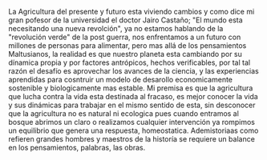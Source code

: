 La Agricultura del presente y futuro   esta viviendo cambios y  como  dice mi gran pofesor de la universidad el  doctor Jairo Castaño; "El mundo esta necesitando  una nueva revolción", ya no estamos hablando de la "revolución verde" de la post guerra, nos enfrentamos a un futuro con millones  de personas para alimentar, pero mas allá de  los pensamientos Maltusianos, la realidad es que nuestro planeta esta cambiando por su dínamica propia y por  factores antrópicos, hechos verificables, por tal tal razón el desafío es aprovechar  los avances de la ciencia, y las experiencias aprendidas para  cosntruir un modelo de desarollo  economicamente sostenible y  biologicamente mas estable. Mi premisa es  que la agricultura que lucha contra la vida  esta destinada al fracaso, es mejor conocer la vida y  sus dinámicas para  trabajar  en el mismo sentido  de esta, sin  desconocer que la agricultura no es natural ni ecologica pues  cuando entramos al bosque  abrimos un claro o realizamos cualquier intervención ya  rompimos un equilibrio que genera una respuesta, homeostatica. Ademistoriaas  como refieren grandes hombres y maestros de la historía se requiere un balance en los pensamientos, palabras, las obras. 
